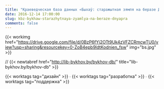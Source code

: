 ```yaml
---
title: "Краеведческая база данных «Быхаў: старажытная зямля на беразе Дняпра»"
date: 2016-12-14 17:00:00
slug: kbz-bykhaw-starazhytnaya-zyamlya-na-beraze-dnyapra
comments: false
---
```

{{< workimg href="https://drive.google.com/file/d/0BzP6fYj2OTt9Uk4zVFZCRmcwTU0/view?usp=sharing&resourcekey=0-ZoB4epb9ldtKodnien_fsw" img="bs.jpg" >}}

// {{< newtabref  href="http://lib-bykhov.by/bykhov-db/" title="lib-bykhov.by/bykhov-db" >}}  

{{< worktags tag="дизайн" >}} ∙ {{< worktags tag="разработка" >}} ∙ {{< worktags tag="поддержка" >}}  

